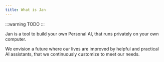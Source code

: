 ```yaml
---
title: What is Jan
---
```


:::warning
TODO
:::

Jan is a tool to build your own Personal AI, that runs privately on your own computer.

We envision a future where our lives are improved by helpful and practical AI assistants, that we continuously customize to meet our needs.

